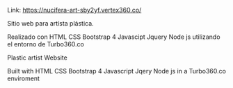 Link: https://nucifera-art-sby2yf.vertex360.co/

Sitio web para artísta plástica.

Realizado con HTML CSS Bootstrap 4 Javascipt Jquery Node js utilizando el entorno de Turbo360.co

Plastic artist Website

Built with HTML CSS Bootstrap 4 Javascript Jqery Node js in a Turbo360.co enviroment



